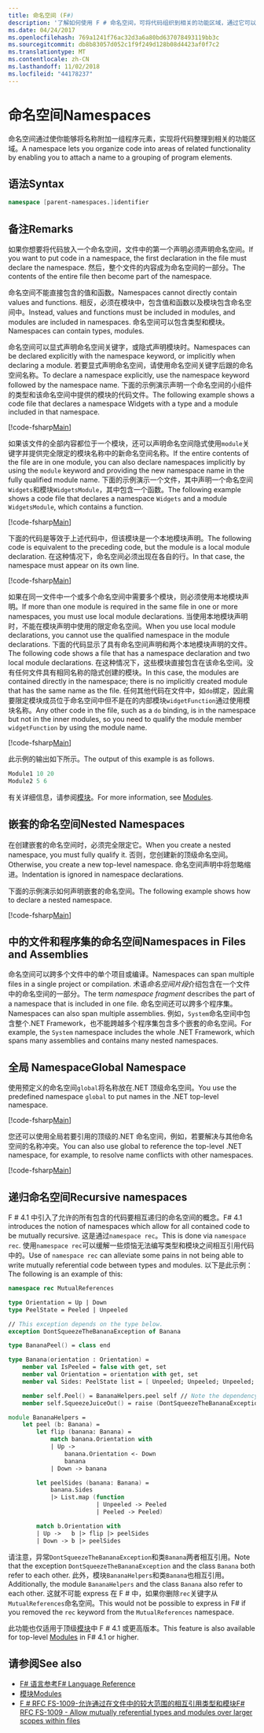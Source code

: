 ```yaml
---
title: 命名空间 (F#)
description: '了解如何使用 F # 命名空间，可将代码组织到相关的功能区域，通过它可以将名称附加到的程序元素的分组。'
ms.date: 04/24/2017
ms.openlocfilehash: 769a1241f76ac32d3a6a80bd637078493119bb3c
ms.sourcegitcommit: db8b83057d052c1f9f249d128b08d4423af0f7c2
ms.translationtype: MT
ms.contentlocale: zh-CN
ms.lasthandoff: 11/02/2018
ms.locfileid: "44178237"
---
```

# <a name="namespaces"></a><span data-ttu-id="45fdb-103">命名空间</span><span class="sxs-lookup"><span data-stu-id="45fdb-103">Namespaces</span></span>

<span data-ttu-id="45fdb-104">命名空间通过使你能够将名称附加一组程序元素，实现将代码整理到相关的功能区域。</span><span class="sxs-lookup"><span data-stu-id="45fdb-104">A namespace lets you organize code into areas of related functionality by enabling you to attach a name to a grouping of program elements.</span></span>

## <a name="syntax"></a><span data-ttu-id="45fdb-105">语法</span><span class="sxs-lookup"><span data-stu-id="45fdb-105">Syntax</span></span>

```fsharp
namespace [parent-namespaces.]identifier
```

## <a name="remarks"></a><span data-ttu-id="45fdb-106">备注</span><span class="sxs-lookup"><span data-stu-id="45fdb-106">Remarks</span></span>

<span data-ttu-id="45fdb-107">如果你想要将代码放入一个命名空间，文件中的第一个声明必须声明命名空间。</span><span class="sxs-lookup"><span data-stu-id="45fdb-107">If you want to put code in a namespace, the first declaration in the file must declare the namespace.</span></span> <span data-ttu-id="45fdb-108">然后，整个文件的内容成为命名空间的一部分。</span><span class="sxs-lookup"><span data-stu-id="45fdb-108">The contents of the entire file then become part of the namespace.</span></span>

<span data-ttu-id="45fdb-109">命名空间不能直接包含的值和函数。</span><span class="sxs-lookup"><span data-stu-id="45fdb-109">Namespaces cannot directly contain values and functions.</span></span> <span data-ttu-id="45fdb-110">相反，必须在模块中，包含值和函数以及模块包含命名空间中。</span><span class="sxs-lookup"><span data-stu-id="45fdb-110">Instead, values and functions must be included in modules, and modules are included in namespaces.</span></span> <span data-ttu-id="45fdb-111">命名空间可以包含类型和模块。</span><span class="sxs-lookup"><span data-stu-id="45fdb-111">Namespaces can contain types, modules.</span></span>

<span data-ttu-id="45fdb-112">命名空间可以显式声明命名空间关键字，或隐式声明模块时。</span><span class="sxs-lookup"><span data-stu-id="45fdb-112">Namespaces can be declared explicitly with the namespace keyword, or implicitly when declaring a module.</span></span> <span data-ttu-id="45fdb-113">若要显式声明命名空间，请使用命名空间关键字后跟的命名空间名称。</span><span class="sxs-lookup"><span data-stu-id="45fdb-113">To declare a namespace explicitly, use the namespace keyword followed by the namespace name.</span></span> <span data-ttu-id="45fdb-114">下面的示例演示声明一个命名空间的小组件的类型和该命名空间中提供的模块的代码文件。</span><span class="sxs-lookup"><span data-stu-id="45fdb-114">The following example shows a code file that declares a namespace Widgets with a type and a module included in that namespace.</span></span>

[!code-fsharp[Main](../../../samples/snippets/fsharp/lang-ref-2/snippet6406.fs)]

<span data-ttu-id="45fdb-115">如果该文件的全部内容都位于一个模块，还可以声明命名空间隐式使用`module`关键字并提供完全限定的模块名称中的新命名空间名称。</span><span class="sxs-lookup"><span data-stu-id="45fdb-115">If the entire contents of the file are in one module, you can also declare namespaces implicitly by using the `module` keyword and providing the new namespace name in the fully qualified module name.</span></span> <span data-ttu-id="45fdb-116">下面的示例演示一个文件，其中声明一个命名空间`Widgets`和模块`WidgetsModule`，其中包含一个函数。</span><span class="sxs-lookup"><span data-stu-id="45fdb-116">The following example shows a code file that declares a namespace `Widgets` and a module `WidgetsModule`, which contains a function.</span></span>

[!code-fsharp[Main](../../../samples/snippets/fsharp/lang-ref-2/snippet6401.fs)]

<span data-ttu-id="45fdb-117">下面的代码是等效于上述代码中，但该模块是一个本地模块声明。</span><span class="sxs-lookup"><span data-stu-id="45fdb-117">The following code is equivalent to the preceding code, but the module is a local module declaration.</span></span> <span data-ttu-id="45fdb-118">在这种情况下，命名空间必须出现在各自的行。</span><span class="sxs-lookup"><span data-stu-id="45fdb-118">In that case, the namespace must appear on its own line.</span></span>

[!code-fsharp[Main](../../../samples/snippets/fsharp/namespaces/snippet6402.fs)]

<span data-ttu-id="45fdb-119">如果在同一文件中一个或多个命名空间中需要多个模块，则必须使用本地模块声明。</span><span class="sxs-lookup"><span data-stu-id="45fdb-119">If more than one module is required in the same file in one or more namespaces, you must use local module declarations.</span></span> <span data-ttu-id="45fdb-120">当使用本地模块声明时，不能在模块声明中使用的限定命名空间。</span><span class="sxs-lookup"><span data-stu-id="45fdb-120">When you use local module declarations, you cannot use the qualified namespace in the module declarations.</span></span> <span data-ttu-id="45fdb-121">下面的代码显示了具有命名空间声明和两个本地模块声明的文件。</span><span class="sxs-lookup"><span data-stu-id="45fdb-121">The following code shows a file that has a namespace declaration and two local module declarations.</span></span> <span data-ttu-id="45fdb-122">在这种情况下，这些模块直接包含在该命名空间。没有任何文件具有相同名称的隐式创建的模块。</span><span class="sxs-lookup"><span data-stu-id="45fdb-122">In this case, the modules are contained directly in the namespace; there is no implicitly created module that has the same name as the file.</span></span> <span data-ttu-id="45fdb-123">任何其他代码在文件中，如`do`绑定，因此需要限定模块成员位于命名空间中但不是在的内部模块`widgetFunction`通过使用模块名称。</span><span class="sxs-lookup"><span data-stu-id="45fdb-123">Any other code in the file, such as a `do` binding, is in the namespace but not in the inner modules, so you need to qualify the module member `widgetFunction` by using the module name.</span></span>

[!code-fsharp[Main](../../../samples/snippets/fsharp/lang-ref-2/snippet6403.fs)]

<span data-ttu-id="45fdb-124">此示例的输出如下所示。</span><span class="sxs-lookup"><span data-stu-id="45fdb-124">The output of this example is as follows.</span></span>

```fsharp
Module1 10 20
Module2 5 6
```

<span data-ttu-id="45fdb-125">有关详细信息，请参阅[模块](modules.md)。</span><span class="sxs-lookup"><span data-stu-id="45fdb-125">For more information, see [Modules](modules.md).</span></span>

## <a name="nested-namespaces"></a><span data-ttu-id="45fdb-126">嵌套的命名空间</span><span class="sxs-lookup"><span data-stu-id="45fdb-126">Nested Namespaces</span></span>

<span data-ttu-id="45fdb-127">在创建嵌套的命名空间时，必须完全限定它。</span><span class="sxs-lookup"><span data-stu-id="45fdb-127">When you create a nested namespace, you must fully qualify it.</span></span> <span data-ttu-id="45fdb-128">否则，您创建新的顶级命名空间。</span><span class="sxs-lookup"><span data-stu-id="45fdb-128">Otherwise, you create a new top-level namespace.</span></span> <span data-ttu-id="45fdb-129">命名空间声明中将忽略缩进。</span><span class="sxs-lookup"><span data-stu-id="45fdb-129">Indentation is ignored in namespace declarations.</span></span>

<span data-ttu-id="45fdb-130">下面的示例演示如何声明嵌套的命名空间。</span><span class="sxs-lookup"><span data-stu-id="45fdb-130">The following example shows how to declare a nested namespace.</span></span>

[!code-fsharp[Main](../../../samples/snippets/fsharp/lang-ref-2/snippet6404.fs)]

## <a name="namespaces-in-files-and-assemblies"></a><span data-ttu-id="45fdb-131">中的文件和程序集的命名空间</span><span class="sxs-lookup"><span data-stu-id="45fdb-131">Namespaces in Files and Assemblies</span></span>

<span data-ttu-id="45fdb-132">命名空间可以跨多个文件中的单个项目或编译。</span><span class="sxs-lookup"><span data-stu-id="45fdb-132">Namespaces can span multiple files in a single project or compilation.</span></span> <span data-ttu-id="45fdb-133">术语*命名空间片段*介绍包含在一个文件中的命名空间的一部分。</span><span class="sxs-lookup"><span data-stu-id="45fdb-133">The term *namespace fragment* describes the part of a namespace that is included in one file.</span></span> <span data-ttu-id="45fdb-134">命名空间还可以跨多个程序集。</span><span class="sxs-lookup"><span data-stu-id="45fdb-134">Namespaces can also span multiple assemblies.</span></span> <span data-ttu-id="45fdb-135">例如，`System`命名空间中包含整个.NET Framework，也不能跨越多个程序集包含多个嵌套的命名空间。</span><span class="sxs-lookup"><span data-stu-id="45fdb-135">For example, the `System` namespace includes the whole .NET Framework, which spans many assemblies and contains many nested namespaces.</span></span>

## <a name="global-namespace"></a><span data-ttu-id="45fdb-136">全局 Namespace</span><span class="sxs-lookup"><span data-stu-id="45fdb-136">Global Namespace</span></span>

<span data-ttu-id="45fdb-137">使用预定义的命名空间`global`将名称放在.NET 顶级命名空间。</span><span class="sxs-lookup"><span data-stu-id="45fdb-137">You use the predefined namespace `global` to put names in the .NET top-level namespace.</span></span>

[!code-fsharp[Main](../../../samples/snippets/fsharp/lang-ref-2/snippet6407.fs)]

<span data-ttu-id="45fdb-138">您还可以使用全局若要引用的顶级的.NET 命名空间，例如，若要解决与其他命名空间的名称冲突。</span><span class="sxs-lookup"><span data-stu-id="45fdb-138">You can also use global to reference the top-level .NET namespace, for example, to resolve name conflicts with other namespaces.</span></span>

[!code-fsharp[Main](../../../samples/snippets/fsharp/lang-ref-2/snippet6408.fs)]

## <a name="recursive-namespaces"></a><span data-ttu-id="45fdb-139">递归命名空间</span><span class="sxs-lookup"><span data-stu-id="45fdb-139">Recursive namespaces</span></span>

<span data-ttu-id="45fdb-140">F # 4.1 中引入了允许的所有包含的代码要相互递归的命名空间的概念。</span><span class="sxs-lookup"><span data-stu-id="45fdb-140">F# 4.1 introduces the notion of namespaces which allow for all contained code to be mutually recursive.</span></span>  <span data-ttu-id="45fdb-141">这是通过`namespace rec`。</span><span class="sxs-lookup"><span data-stu-id="45fdb-141">This is done via `namespace rec`.</span></span>  <span data-ttu-id="45fdb-142">使用`namespace rec`可以缓解一些烦恼无法编写类型和模块之间相互引用代码中的。</span><span class="sxs-lookup"><span data-stu-id="45fdb-142">Use of `namespace rec` can alleviate some pains in not being able to write mutually referential code between types and modules.</span></span>  <span data-ttu-id="45fdb-143">以下是此示例：</span><span class="sxs-lookup"><span data-stu-id="45fdb-143">The following is an example of this:</span></span>

```fsharp
namespace rec MutualReferences

type Orientation = Up | Down
type PeelState = Peeled | Unpeeled

// This exception depends on the type below.
exception DontSqueezeTheBananaException of Banana

type BananaPeel() = class end

type Banana(orientation : Orientation) =
    member val IsPeeled = false with get, set
    member val Orientation = orientation with get, set
    member val Sides: PeelState list = [ Unpeeled; Unpeeled; Unpeeled; Unpeeled] with get, set

    member self.Peel() = BananaHelpers.peel self // Note the dependency on the BananaHelpers module.
    member self.SqueezeJuiceOut() = raise (DontSqueezeTheBananaException self) // This member depends on the exception above.

module BananaHelpers =
    let peel (b: Banana) =
        let flip (banana: Banana) =
            match banana.Orientation with
            | Up -> 
                banana.Orientation <- Down
                banana
            | Down -> banana

        let peelSides (banana: Banana) =
            banana.Sides
            |> List.map (function
                         | Unpeeled -> Peeled
                         | Peeled -> Peeled)

        match b.Orientation with
        | Up ->   b |> flip |> peelSides
        | Down -> b |> peelSides
```

<span data-ttu-id="45fdb-144">请注意，异常`DontSqueezeTheBananaException`和类`Banana`两者相互引用。</span><span class="sxs-lookup"><span data-stu-id="45fdb-144">Note that the exception `DontSqueezeTheBananaException` and the class `Banana` both refer to each other.</span></span>  <span data-ttu-id="45fdb-145">此外，模块`BananaHelpers`和类`Banana`也相互引用。</span><span class="sxs-lookup"><span data-stu-id="45fdb-145">Additionally, the module `BananaHelpers` and the class `Banana` also refer to each other.</span></span>  <span data-ttu-id="45fdb-146">这就不可能 express 在 F # 中，如果你删除`rec`关键字从`MutualReferences`命名空间。</span><span class="sxs-lookup"><span data-stu-id="45fdb-146">This would not be possible to express in F# if you removed the `rec` keyword from the `MutualReferences` namespace.</span></span>

<span data-ttu-id="45fdb-147">此功能也仅适用于顶级[模块](modules.md)中 F # 4.1 或更高版本。</span><span class="sxs-lookup"><span data-stu-id="45fdb-147">This feature is also available for top-level [Modules](modules.md) in F# 4.1 or higher.</span></span>

## <a name="see-also"></a><span data-ttu-id="45fdb-148">请参阅</span><span class="sxs-lookup"><span data-stu-id="45fdb-148">See also</span></span>

- [<span data-ttu-id="45fdb-149">F# 语言参考</span><span class="sxs-lookup"><span data-stu-id="45fdb-149">F# Language Reference</span></span>](index.md)
- [<span data-ttu-id="45fdb-150">模块</span><span class="sxs-lookup"><span data-stu-id="45fdb-150">Modules</span></span>](modules.md)
- [<span data-ttu-id="45fdb-151">F # RFC FS-1009-允许通过在文件中的较大范围的相互引用类型和模块</span><span class="sxs-lookup"><span data-stu-id="45fdb-151">F# RFC FS-1009 - Allow mutually referential types and modules over larger scopes within files</span></span>](https://github.com/fsharp/fslang-design/blob/master/FSharp-4.1/FS-1009-mutually-referential-types-and-modules-single-scope.md)
